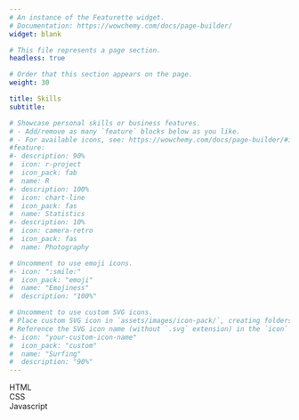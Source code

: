 ```yaml
---
# An instance of the Featurette widget.
# Documentation: https://wowchemy.com/docs/page-builder/
widget: blank

# This file represents a page section.
headless: true

# Order that this section appears on the page.
weight: 30

title: Skills
subtitle:

# Showcase personal skills or business features.
# - Add/remove as many `feature` blocks below as you like.
# - For available icons, see: https://wowchemy.com/docs/page-builder/#icons
#feature:
#- description: 90%
#  icon: r-project
#  icon_pack: fab
#  name: R
#- description: 100%
#  icon: chart-line
#  icon_pack: fas
#  name: Statistics
#- description: 10%
#  icon: camera-retro
#  icon_pack: fas
#  name: Photography

# Uncomment to use emoji icons.
#- icon: ":smile:"
#  icon_pack: "emoji"
#  name: "Emojiness"
#  description: "100%"  

# Uncomment to use custom SVG icons.
# Place custom SVG icon in `assets/images/icon-pack/`, creating folders if necessary.
# Reference the SVG icon name (without `.svg` extension) in the `icon` field.
#- icon: "your-custom-icon-name"
#  icon_pack: "custom"
#  name: "Surfing"
#  description: "90%"
---
```

<div class="skills">
  <div class="skill">
    <div class="skill-name">HTML</div>
    <div class="skill-bar">
      <div class="skill-per" per="90%" style="max-width:90%"></div>
    </div>
  </div>

  <div class="skill">
    <div class="skill-name">CSS</div>
    <div class="skill-bar">
      <div class="skill-per" per="70%" style="max-width:70%"></div>
    </div>
  </div>

  <div class="skill">
    <div class="skill-name">Javascript</div>
    <div class="skill-bar">
      <div class="skill-per" per="60%" style="max-width:60%"></div>
    </div>
  </div>


</div>
